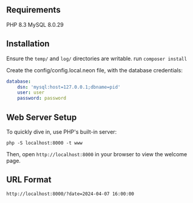 Requirements
------------

PHP 8.3
MySQL 8.0.29

Installation
------------

Ensure the `temp/` and `log/` directories are writable.
run `composer install`

Create the config/config.local.neon file, with the database credentials:

```yaml
database:
    dsn: 'mysql:host=127.0.0.1;dbname=pid'
    user: user
    password: password
```

Web Server Setup
----------------

To quickly dive in, use PHP's built-in server:

    php -S localhost:8000 -t www

Then, open `http://localhost:8000` in your browser to view the welcome page.

URL Format
----------

`http://localhost:8000/?date=2024-04-07 16:00:00`

